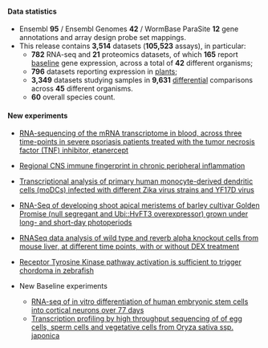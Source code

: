 #### Data statistics

- Ensembl **95** / Ensembl Genomes **42** / WormBase ParaSite **12** gene annotations and
  array design probe set mappings.   
- This release contains **3,514** datasets (**105,523** assays), in particular:            
  - **782** RNA-seq and **21** proteomics datasets, of which **165** report
    [baseline](https://www.ebi.ac.uk/gxa/baseline/experiments) gene expression, across a total of **42** different
    organisms;           
  - **796** datasets reporting expression in [plants](https://www.ebi.ac.uk/gxa/plant/experiments);               
  - **3,349** datasets studying samples in **9,631**
    [differential](https://www.ebi.ac.uk/gxa/help/index.html#differential-expression) comparisons across **45**
    different organisms.
  - **60** overall species count.


#### New experiments

- [RNA-sequencing of the mRNA transcriptome in blood, across three time-points in severe psoriasis patients treated with the tumor necrosis factor (TNF) inhibitor, etanercept](https://www.ebi.ac.uk/gxa/experiments/E-MTAB-6555/Results)
- [Regional CNS immune fingerprint in chronic peripheral inflammation](https://www.ebi.ac.uk/gxa/experiments/E-MTAB-7279)
- [Transcriptional analysis of primary human monocyte-derived dendritic cells (moDCs) infected with different Zika virus strains and YF17D virus](https://www.ebi.ac.uk/gxa/experiments/E-MTAB-6192)
- [RNA-Seq of developing shoot apical meristems of barley cultivar Golden Promise (null segregant and Ubi::HvFT3 overexpressor) grown under long- and short-day photoperiods](https://www.ebi.ac.uk/gxa/experiments/E-MTAB-7158)
- [RNASeq data analysis of wild type and reverb alpha knockout cells from mouse liver, at different time points, with or without DEX treatment](https://www.ebi.ac.uk/gxa/experiments/E-MTAB-7017)
- [Receptor Tyrosine Kinase pathway activation is sufficient to trigger chordoma in zebrafish](https://www.ebi.ac.uk/experiments/gxa/E-MTAB-7349)

- New Baseline experiments      
  - [RNA-seq of in vitro differentiation of human embryonic stem cells into cortical neurons over 77 days](https://www.ebi.ac.uk/gxa/experiments/E-GEOD-56796)
  - [Transcription profiling by high throughput sequencing of of egg cells, sperm cells and vegetative cells from Oryza sativa ssp. japonica](https://www.ebi.ac.uk/gxa/experiments/E-GEOD-50777)


